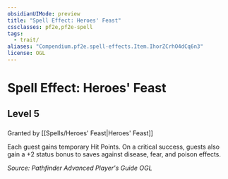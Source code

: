 ```yaml
---
obsidianUIMode: preview
title: "Spell Effect: Heroes' Feast"
cssclasses: pf2e,pf2e-spell
tags:
  - trait/
aliases: "Compendium.pf2e.spell-effects.Item.IhorZCrhO4dCq6n3"
license: OGL
---
```

# Spell Effect: Heroes' Feast
## Level 5
### 






Granted by [[Spells/Heroes' Feast|Heroes' Feast]]

Each guest gains temporary Hit Points. On a critical success, guests also gain a +2 status bonus to saves against disease, fear, and poison effects.

*Source: Pathfinder Advanced Player's Guide*
*OGL*